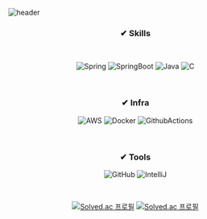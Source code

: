 
![header](https://capsule-render.vercel.app/api?type=waving&color=7396CF&height=240&section=header&text=Hello,%20I'm%20Jinha%20(●’◡’●)ﾉ&fontSize=36&animation=twinkling&fontAlignY=36)


<div align=center>

 ### ✔ Skills
 
 <br>

 ![Spring](https://img.shields.io/badge/spring-%236DB33F.svg?style=for-the-badge&logo=spring&logoColor=white)
 ![SpringBoot](https://img.shields.io/badge/spring_boot-6DB33F?style=for-the-badge&logo=springboot&logoColor=white)
 ![Java](https://img.shields.io/badge/java-%23ED8B00.svg?style=for-the-badge&logo=openjdk&logoColor=white)
 ![C](https://img.shields.io/badge/C-%A8B9CC.svg?style=for-the-badge&logo=C&logoColor=purple)

<br>

 ### ✔ Infra
 ![AWS](https://img.shields.io/badge/AWS-%23FF9900.svg?style=for-the-badge&logo=amazon-aws&logoColor=white)
 ![Docker](https://img.shields.io/badge/docker-%230db7ed.svg?style=for-the-badge&logo=docker&logoColor=white)
 ![GithubActions](https://img.shields.io/badge/github_actions-2088FF?style=for-the-badge&logo=githubActions&logoColor=white")

 <br>

 ### ✔ Tools
 ![GitHub](https://img.shields.io/badge/GitHub-100000?style=for-the-badge&logo=github&logoColor=white)
 ![IntelliJ](https://img.shields.io/badge/intellij_IDEA-000000?style=for-the-badge&logo=intellijIdea&logoColor=white)
 
   
 <br>
 
 [![Solved.ac
 프로필](http://mazassumnida.wtf/api/v2/generate_badge?boj=j13h12k14)](https://solved.ac/j13h12k14)
 [![Solved.ac 프로필](http://mazandi.herokuapp.com/api?handle=j13h12k14)](https://solved.ac/j13h12k14/)
 
 
 <!--[![Hits](https://hits.seeyoufarm.com/api/count/incr/badge.svg?url=https%3A%2F%2Fgithub.com%2Fjunhaa&count_bg=%23535353&title_bg=%23B6B6B6&icon=github.svg&icon_color=%23FFFFFF&title=hits&edge_flat=false)](https://hits.seeyoufarm.com) -->

</div>
